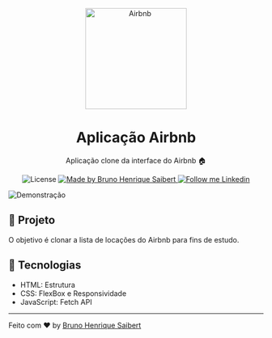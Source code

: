 <p align="center">
    <img alt="Airbnb" src="https://github.com/BrunoSaibert/layout_arbnb/blob/master/_assets/logo.jpg?raw=true" width="200px" />
</p>

<h1 align="center">
  Aplicação Airbnb
</h1>

<p align="center">Aplicação clone da interface do Airbnb 🏠</p>

<p align="center">
  <img alt="License" src="https://img.shields.io/badge/license-MIT-191A1E">

  <a href="https://github.com/BrunoSaibert">
    <img alt="Made by Bruno Henrique Saibert" src="https://img.shields.io/badge/Made%20by-Bruno%20Henrique520Saibert-191A1E">
  </a>

  <a href="https://linkedin.com/in/brunohenriquesaibert">
    <img alt="Follow me Linkedin" src="https://img.shields.io/badge/Follow%20up-brunohenriquesaibert-191A1E?style=social&logo=linkedin">
  </a>
</p>

![Demonstração](https://github.com/BrunoSaibert/layout_arbnb/blob/master/_assets/airbnb.png?raw=true)

## 🚀 Projeto

O objetivo é clonar a lista de locações do Airbnb para fins de estudo.

## 🔧 Tecnologias

- HTML: Estrutura
- CSS: FlexBox e Responsividade
- JavaScript: Fetch API

---

Feito com ♥ by [Bruno Henrique Saibert](https://www.brunosaibert.com.br)
